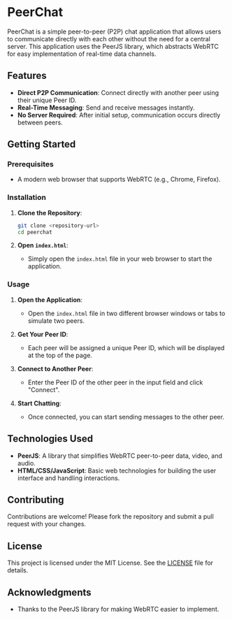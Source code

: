 # PeerChat

PeerChat is a simple peer-to-peer (P2P) chat application that allows users to communicate directly with each other without the need for a central server. This application uses the PeerJS library, which abstracts WebRTC for easy implementation of real-time data channels.

## Features

- **Direct P2P Communication**: Connect directly with another peer using their unique Peer ID.
- **Real-Time Messaging**: Send and receive messages instantly.
- **No Server Required**: After initial setup, communication occurs directly between peers.

## Getting Started

### Prerequisites

- A modern web browser that supports WebRTC (e.g., Chrome, Firefox).

### Installation

1. **Clone the Repository**:
   ```bash
   git clone <repository-url>
   cd peerchat
   ```

2. **Open `index.html`**:
   - Simply open the `index.html` file in your web browser to start the application.

### Usage

1. **Open the Application**:
   - Open the `index.html` file in two different browser windows or tabs to simulate two peers.

2. **Get Your Peer ID**:
   - Each peer will be assigned a unique Peer ID, which will be displayed at the top of the page.

3. **Connect to Another Peer**:
   - Enter the Peer ID of the other peer in the input field and click "Connect".

4. **Start Chatting**:
   - Once connected, you can start sending messages to the other peer.

## Technologies Used

- **PeerJS**: A library that simplifies WebRTC peer-to-peer data, video, and audio.
- **HTML/CSS/JavaScript**: Basic web technologies for building the user interface and handling interactions.

## Contributing

Contributions are welcome! Please fork the repository and submit a pull request with your changes.

## License

This project is licensed under the MIT License. See the [LICENSE](LICENSE) file for details.

## Acknowledgments

- Thanks to the PeerJS library for making WebRTC easier to implement.
